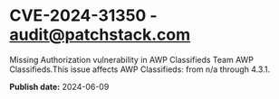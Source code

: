 # CVE-2024-31350 - audit@patchstack.com

Missing Authorization vulnerability in AWP Classifieds Team AWP Classifieds.This issue affects AWP Classifieds: from n/a through 4.3.1.

**Publish date:** 2024-06-09
